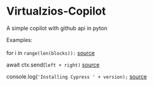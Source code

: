 # Virtualzios-Copilot
A simple copilot with github api in pyton

Examples:<br><br>
for i in `range(len(blocks)):` <a href=https://raw.githubusercontent.com/vinta/awesome-python/c52dba9b296ea2d3d26d4849e76f829c1825af28/sort.py>source</a>

await ctx.send(`left + right)` <a href=https://raw.githubusercontent.com/Rapptz/discord.py/3827671bf748c6f44f75f72fe1a84935c24c01b9/examples/basic_bot.py>source</a> 

console.log(`'Installing Cypress ' + version);` <a href=https://raw.githubusercontent.com/freeCodeCamp/freeCodeCamp/6ab183f8371804c8a4c5f88cc5cf42715860eca0/cypress-install.js>source</a> 
